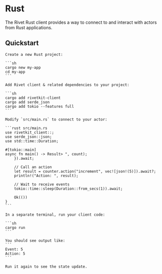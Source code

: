 # Rust

The Rivet Rust client provides a way to connect to and interact with actors from Rust applications.

## Quickstart

    Create a new Rust project:
    
    ```sh
    cargo new my-app
    cd my-app
    ```

    Add Rivet client & related dependencies to your project:
    
    ```sh
    cargo add rivetkit-client
    cargo add serde_json
    cargo add tokio --features full
    ```

    Modify `src/main.rs` to connect to your actor:

    ```rust src/main.rs
    use rivetkit_client::;
    use serde_json::json;
    use std::time::Duration;

    #[tokio::main]
    async fn main() -> Result> ", count);
        }).await;
        
        // Call an action
        let result = counter.action("increment", vec![json!(5)]).await?;
        println!("Action: ", result);
        
        // Wait to receive events
        tokio::time::sleep(Duration::from_secs(1)).await;
        
        Ok(())
    }
    ```

    In a separate terminal, run your client code:
    
    ```sh
    cargo run
    ```
    
    You should see output like:
    ```
    Event: 5
    Action: 5
    ```

    Run it again to see the state update.